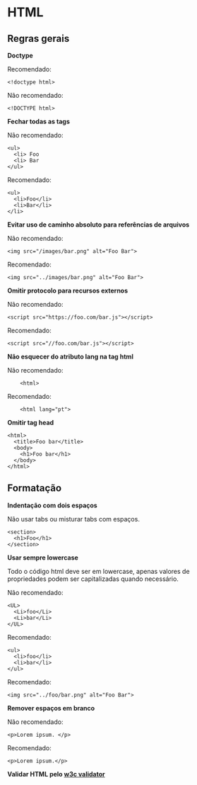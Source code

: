 # HTML

## Regras gerais

**Doctype**

Recomendado:

    <!doctype html>

Não recomendado:

    <!DOCTYPE html>

**Fechar todas as tags**

Não recomendado:

    <ul>
      <li> Foo
      <li> Bar
    </ul>

Recomendado:

    <ul>
      <li>Foo</li>
      <li>Bar</li>
    </li>

**Evitar uso de caminho absoluto para referências de arquivos**

Não recomendado:

    <img src="/images/bar.png" alt="Foo Bar">
Recomendado:

    <img src="../images/bar.png" alt="Foo Bar">

**Omitir protocolo para recursos externos**

Não recomendado:

    <script src="https://foo.com/bar.js"></script>

Recomendado:

    <script src="//foo.com/bar.js"></script>

**Não esquecer do atributo lang na tag html**

Não recomendado:

        <html>

Recomendado:

        <html lang="pt">

**Omitir tag head**

    <html>
      <title>Foo bar</title>
      <body>
        <h1>Foo bar</h1>
      </body>
    </html>

## Formatação

**Indentação com dois espaços**

Não usar tabs ou misturar tabs com espaços.

    <section>
      <h1>Foo</h1>
    </section>
**Usar sempre lowercase**

Todo o código html deve ser em lowercase, apenas valores de propriedades podem ser capitalizadas quando necessário.

Não recomendado:

    <UL>
      <Li>foo</Li>
      <Li>bar</Li>
    </UL>

Recomendado:

    <ul>
      <li>foo</li>
      <li>bar</li>
    </ul>

Recomendado:

    <img src="../foo/bar.png" alt="Foo Bar">

**Remover espaços em branco**

Não recomendado:

    <p>Lorem ipsum. </p>

Recomendado:

    <p>Lorem ipsum.</p>

**Validar HTML pelo [w3c validator](https://validator.w3.org/)**
